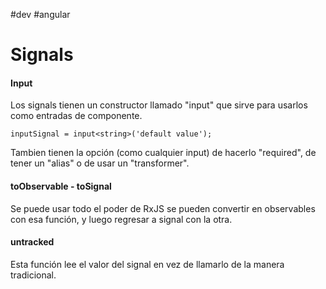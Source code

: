 #dev #angular
# Signals
#### Input
 Los signals tienen un constructor llamado "input" que sirve para usarlos como entradas de componente.
 ```
inputSignal = input<string>('default value');
```
Tambien tienen la opción (como cualquier input) de hacerlo "required", de tener un "alias" o de usar un "transformer".
#### toObservable - toSignal
Se puede usar todo el poder de RxJS se pueden convertir en observables con esa función, y luego regresar a signal con la otra.
#### untracked
Esta función lee el valor del signal en vez de llamarlo de la manera tradicional.
